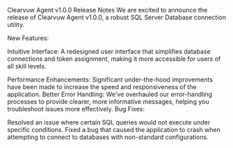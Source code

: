 Clearvuw Agent v1.0.0 Release Notes
We are excited to announce the release of Clearvuw Agent v1.0.0, a robust SQL Server Database connection utility.

New Features:

Intuitive Interface: A redesigned user interface that simplifies database connections and token assignment, making it more accessible for users of all skill levels.

Performance Enhancements: Significant under-the-hood improvements have been made to increase the speed and responsiveness of the application.
Better Error Handling: We've overhauled our error-handling processes to provide clearer, more informative messages, helping you troubleshoot issues more effectively.
Bug Fixes:

Resolved an issue where certain SQL queries would not execute under specific conditions.
Fixed a bug that caused the application to crash when attempting to connect to databases with non-standard configurations.
